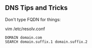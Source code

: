 DNS Tips and Tricks
-------------------

Don't type FQDN for things:

vim /etc/resolv.conf
```
DOMAIN domain.com
SEARCH domain.suffix.1 domain.suffix.2
```
